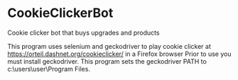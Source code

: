 # CookieClickerBot
Cookie clicker bot that buys upgrades and products

This program uses selenium and geckodriver to play cookie clicker at https://orteil.dashnet.org/cookieclicker/ in a Firefox browser
Prior to use you must install geckodriver. This program sets the geckodriver PATH to c:\users\user\Program Files.
